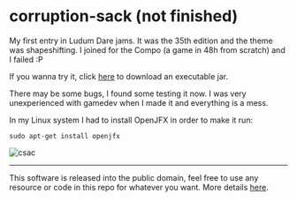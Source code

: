 # corruption-sack (not finished)
My first entry in Ludum Dare jams. It was the 35th edition and the theme was shapeshifting. I joined for the Compo (a game in 48h from scratch) and I failed :P

If you wanna try it, click [here](https://github.com/Lydzje/corruption-sack/raw/master/bin/corruptionSack.jar) to download an executable jar.

There may be some bugs, I found some testing it now. I was very unexperienced with gamedev when I made it and everything is a mess. 

In my Linux system I had to install OpenJFX in order to make it run:
```shell
sudo apt-get install openjfx
```

![csac](https://i.gyazo.com/2c5e98f8dce25c4462b1176189737f1d.png)

---

This software is released into the public domain, feel free to use any resource or code in this repo for whatever you want. More details [here](https://github.com/Lydzje/corruption-sack/blob/master/LICENSE).
